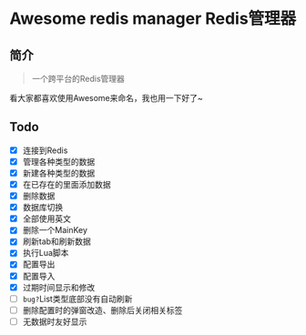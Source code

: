 # Awesome redis manager Redis管理器

## 简介

> 一个跨平台的Redis管理器

看大家都喜欢使用Awesome来命名，我也用一下好了~


## Todo

- [x] 连接到Redis
- [x] 管理各种类型的数据
- [x] 新建各种类型的数据
- [x] 在已存在的里面添加数据
- [x] 删除数据
- [x] 数据库切换
- [x] 全部使用英文
- [x] 删除一个MainKey
- [x] 刷新tab和刷新数据
- [x] 执行Lua脚本
- [x] 配置导出
- [x] 配置导入
- [x] 过期时间显示和修改
- [ ] `bug?`List类型底部没有自动刷新
- [ ] 删除配置时的弹窗改造、删除后关闭相关标签
- [ ] 无数据时友好显示
